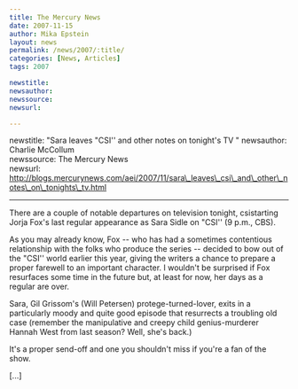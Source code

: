 ```yaml
---
title: The Mercury News 
date: 2007-11-15
author: Mika Epstein
layout: news
permalink: /news/2007/:title/
categories: [News, Articles]
tags: 2007

newstitle: 
newsauthor: 
newssource: 
newsurl: 

---
```

newstitle: "Sara leaves "CSI'' and other notes on tonight's TV  "
newsauthor: Charlie McCollum  
newssource: The Mercury News  
newsurl: http://blogs.mercurynews.com/aei/2007/11/sara\_leaves\_csi\_and\_other\_notes\_on\_tonights\_tv.html 

---
There are a couple of notable departures on television tonight, csistarting Jorja Fox's last regular appearance as Sara Sidle on "CSI'' (9 p.m., CBS).

As you may already know, Fox -- who has had a sometimes contentious relationship with the folks who produce the series -- decided to bow out of the "CSI'' world earlier this year, giving the writers a chance to prepare a proper farewell to an important character. I wouldn't be surprised if Fox resurfaces some time in the future but, at least for now, her days as a regular are over.

Sara, Gil Grissom's (Will Petersen) protege-turned-lover, exits in a particularly moody and quite good episode that resurrects a troubling old case (remember the manipulative and creepy child genius-murderer Hannah West from last season? Well, she's back.)

It's a proper send-off and one you shouldn't miss if you're a fan of the show.

[...]  
